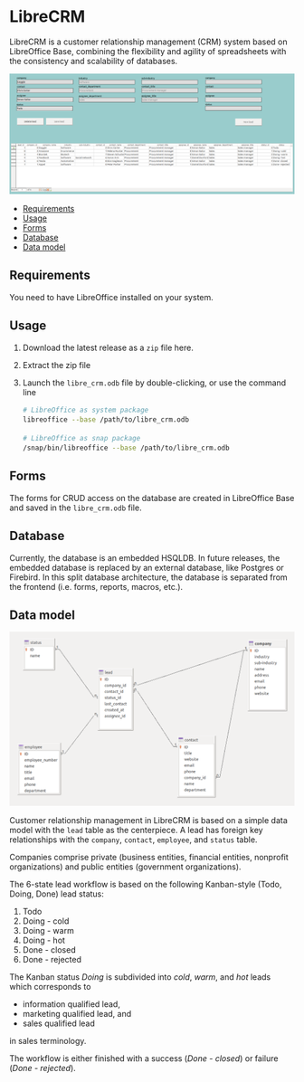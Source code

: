 # LibreCRM

LibreCRM is a customer relationship management (CRM) system based on LibreOffice Base, combining the flexibility and agility of spreadsheets with the consistency and scalability of databases.

![lead form](assets/lead_form.png)

- [Requirements](#requirements)
- [Usage](#usage)
- [Forms](#forms)
- [Database](#database)
- [Data model](#data-model)

## Requirements

You need to have LibreOffice installed on your system.

## Usage

1. Download the latest release as a `zip` file here.
2. Extract the zip file
3. Launch the `libre_crm.odb` file by double-clicking, or use the command line

    ``` bash
    # LibreOffice as system package
    libreoffice --base /path/to/libre_crm.odb

    # LibreOffice as snap package
    /snap/bin/libreoffice --base /path/to/libre_crm.odb
    ```

## Forms

The forms for CRUD access on the database are created in LibreOffice Base and saved in the `libre_crm.odb` file.

## Database

Currently, the database is an embedded HSQLDB. In future releases, the embedded database is replaced by an external database, like Postgres or Firebird. In this split database architecture, the database is separated from the frontend (i.e. forms, reports, macros, etc.).

## Data model

![data model](assets/data_model.png)

Customer relationship management in LibreCRM is based on a simple data model with the `lead` table as the centerpiece. A lead has foreign key relationships with the `company`, `contact`, `employee`, and `status` table.

Companies comprise private (business entities, financial entities, nonprofit organizations) and public entities (government organizations).

The 6-state lead workflow is based on the following Kanban-style (Todo, Doing, Done) lead status:

1. Todo
1. Doing - cold
1. Doing - warm
1. Doing - hot
1. Done - closed
1. Done - rejected

The Kanban status *Doing* is subdivided into *cold*, *warm*, and *hot* leads which corresponds to

- information qualified lead,
- marketing qualified lead, and
- sales qualified lead

in sales terminology.

The workflow is either finished with a success (*Done - closed*) or failure (*Done - rejected*).
